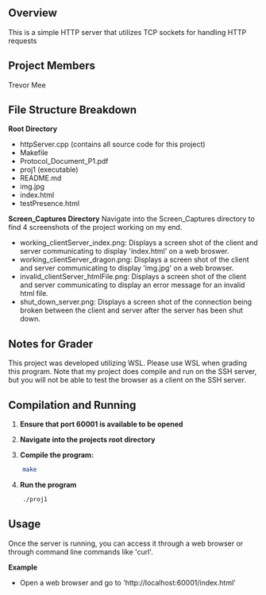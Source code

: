 ## Overview
This is a simple HTTP server that utilizes TCP sockets for handling HTTP requests

## Project Members
Trevor Mee

## File Structure Breakdown
**Root Directory**
- httpServer.cpp (contains all source code for this project)
- Makefile
- Protocol_Document_P1.pdf
- proj1 (executable)
- README.md
- img.jpg
- index.html
- testPresence.html

**Screen_Captures Directory**
Navigate into the Screen_Captures directory to find 4 screenshots of the project working on my end.
- working_clientServer_index.png: Displays a screen shot of the client and server communicating to display 'index.html' on a web broswer.
- working_clientServer_dragon.png: Displays a screen shot of the client and server communicating to display 'img.jpg' on a web browser.
- invalid_clientServer_htmlFile.png: Displays a screen shot of the client and server communicating to display an error message for an invalid html file.
- shut_down_server.png: Displays a screen shot of the connection being broken between the client and server after the server has been shut down.

## Notes for Grader
This project was developed utilizing WSL. Please use WSL when grading this program. Note that my project does compile and run on the SSH server, but you will not be able to test the browser as a client on the SSH server. 

## Compilation and Running
1. **Ensure that port 60001 is available to be opened**

2. **Navigate into the projects root directory**

3. **Compile the program:**
```bash
    make
```

4. **Run the program**
```bash
    ./proj1
```

## Usage
Once the server is running, you can access it through a web browser or through command line commands like 'curl'.

**Example**
- Open a web browser and go to 'http://localhost:60001/index.html'


